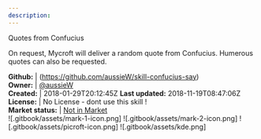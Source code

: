 ```yaml
---
description: 
---
```

Quotes from Confucius

On request, Mycroft will deliver a random quote from Confucius. Humerous quotes can also be requested.

**Github:** | (https://github.com/aussieW/skill-confucius-say)  
**Owner:** | [@aussieW](https://github.com/aussieW)  
**Created:** | 2018-01-29T20:12:45Z  **Last updated:** 2018-11-19T08:47:06Z  
**License:** | No License - dont use this skill !  
**Market status:** | [Not in Market](https://market.mycroft.ai/skill/)  
 ![.gitbook/assets/mark-1-icon.png]  ![.gitbook/assets/mark-2-icon.png]  ![.gitbook/assets/picroft-icon.png]  ![.gitbook/assets/kde.png]  
